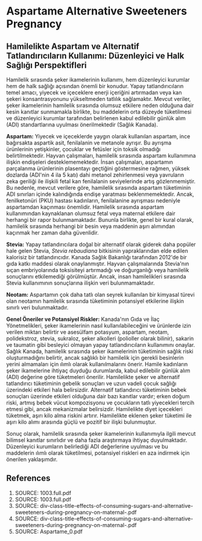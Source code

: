 # Aspartame Alternative Sweeteners Pregnancy

## Hamilelikte Aspartam ve Alternatif Tatlandırıcıların Kullanımı: Düzenleyici ve Halk Sağlığı Perspektifleri

Hamilelik sırasında şeker ikamelerinin kullanımı, hem düzenleyici kurumlar hem de halk sağlığı açısından önemli bir konudur. Yapay tatlandırıcıların temel amacı, yiyecek ve içeceklere enerji içeriğini artırmadan veya kan şekeri konsantrasyonunu yükseltmeden tatlılık sağlamaktır. Mevcut veriler, şeker ikamelerinin hamilelik sırasında olumsuz etkilere neden olduğuna dair kesin kanıtlar sunmamakla birlikte, bu maddelerin orta düzeyde tüketilmesi ve düzenleyici kurumlar tarafından belirlenen kabul edilebilir günlük alım (ADI) standartlarına uyulması önerilmektedir (Sağlık Kanada).

**Aspartam:** Yiyecek ve içeceklerde yaygın olarak kullanılan aspartam, ince bağırsakta aspartik asit, fenilalanin ve metanole ayrışır. Bu ayrışma ürünlerinin yetişkinler, çocuklar ve fetüsler için toksik olmadığı belirtilmektedir. Hayvan çalışmaları, hamilelik sırasında aspartam kullanımına ilişkin endişeleri desteklememektedir. İnsan çalışmaları, aspartamın parçalanma ürünlerinin plasentayı geçtiğini göstermesine rağmen, yüksek dozlarda (ADI'nin 4 ila 5 katı) dahi metanol zehirlenmesi veya yavruların zeka geriliği ile ilişkili fetal kan fenilalanin seviyelerinde artış gözlenmemiştir. Bu nedenle, mevcut verilere göre, hamilelik sırasında aspartam tüketiminin ADI sınırları içinde kalındığında endişe yaratması beklenmemektedir. Ancak, fenilketonüri (PKU) hastası kadınların, fenilalanine ayrışması nedeniyle aspartamdan kaçınması önemlidir. Hamilelik sırasında aspartam kullanımından kaynaklanan olumsuz fetal veya maternal etkilere dair herhangi bir rapor bulunmamaktadır. Bununla birlikte, genel bir kural olarak, hamilelik sırasında herhangi bir besin veya maddenin aşırı alımından kaçınmak her zaman daha güvenlidir.

**Stevia:** Yapay tatlandırıcılara doğal bir alternatif olarak giderek daha popüler hale gelen Stevia, *Stevia rebaudiana* bitkisinin yapraklarından elde edilen kalorisiz bir tatlandırıcıdır. Kanada Sağlık Bakanlığı tarafından 2012'de bir gıda katkı maddesi olarak onaylanmıştır. Hayvan çalışmalarında Stevia'nın sıçan embriyolarında toksisiteyi artırmadığı ve doğurganlığı veya hamilelik sonuçlarını etkilemediği görülmüştür. Ancak, insan hamilelikleri sırasında Stevia kullanımının sonuçlarına ilişkin veri bulunmamaktadır.

**Neotam:** Aspartamın çok daha tatlı olan seyrek kullanılan bir kimyasal türevi olan neotamın hamilelik sırasında tüketiminin potansiyel etkilerine ilişkin sınırlı veri bulunmaktadır.

**Genel Öneriler ve Potansiyel Riskler:** Kanada'nın Gıda ve İlaç Yönetmelikleri, şeker ikamelerinin nasıl kullanılabileceğini ve ürünlerde izin verilen miktarı belirtir ve asesülfam potasyum, aspartam, neotam, polidekstroz, stevia, sukraloz, şeker alkolleri (polioller olarak bilinir), sakarin ve taumatin gibi besleyici olmayan yapay tatlandırıcıların kullanımını onaylar. Sağlık Kanada, hamilelik sırasında şeker ikamelerinin tüketiminin sağlık riski oluşturmadığını belirtir, ancak sağlıklı bir hamilelik için gerekli besinlerin yerini almamaları için ılımlı olarak kullanılmalarını önerir. Hamile kadınların şeker ikamelerine ihtiyaç duyduğu durumlarda, kabul edilebilir günlük alım (ADI) değerine göre tüketmeleri önerilir. Hamilelikte şeker ve alternatif tatlandırıcı tüketiminin gebelik sonuçları ve uzun vadeli çocuk sağlığı üzerindeki etkileri hala belirsizdir. Alternatif tatlandırıcı tüketiminin bebek sonuçları üzerinde etkileri olduğuna dair bazı kanıtlar vardır; erken doğum riski, artmış bebek vücut kompozisyonu ve çocukların tatlı yiyecekleri tercih etmesi gibi, ancak mekanizmalar belirsizdir. Hamilelikte diyet içecekleri tüketmek, aşırı kilo alma riskini artırır. Hamilelikte eklenen şeker tüketimi ile aşırı kilo alımı arasında güçlü ve pozitif bir ilişki bulunmuştur.

Sonuç olarak, hamilelik sırasında şeker ikamelerinin kullanımıyla ilgili mevcut bilimsel kanıtlar sınırlıdır ve daha fazla araştırmaya ihtiyaç duyulmaktadır. Düzenleyici kurumların belirlediği ADI değerlerine uyulması ve bu maddelerin ılımlı olarak tüketilmesi, potansiyel riskleri en aza indirmek için önerilen yaklaşımdır.


## References

1. SOURCE: 1003.full.pdf
2. SOURCE: 1003.full.pdf
3. SOURCE: div-class-title-effects-of-consuming-sugars-and-alternative-sweeteners-during-pregnancy-on-maternal-.pdf
4. SOURCE: div-class-title-effects-of-consuming-sugars-and-alternative-sweeteners-during-pregnancy-on-maternal-.pdf
5. SOURCE: Aspartame_0.pdf
